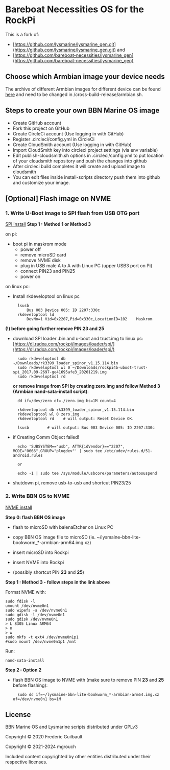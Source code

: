 # Bareboat Necessities OS for the RockPi
This is a fork of:
- [https://github.com/lysmarine/lysmarine_gen.git](https://github.com/lysmarine/lysmarine_gen.git) and
- [https://github.com/bareboat-necessities/lysmarine_gen](https://github.com/bareboat-necessities/lysmarine_gen)

## Choose which Armbian image your device needs
The archive of different Armbian images for different device can be found [here](https://armbian.tnahosting.net/archive) and need to be changed in /cross-build-release/armbian.sh.

## Steps to create your own BBN Marine OS image

* Create GitHub account
* Fork this project on GitHub
* Create CircleCi account (Use logging in with GitHub)
* Register .circleci/config.yml in CircleCi
* Create CloudSmith account (Use logging in with GitHub)
* Import CloudSmith key into circleci project settings (via env variable)
* Edit publish-cloudsmith.sh options in .circleci/config.yml to put location of your cloudsmith repository and push the changes into github
* After circleci build completes it will create and upload image to cloudsmith
* You can edit files inside install-scripts directory push them into github and customize your image.

## [Optional] Flash image on NVME

### 1. Write U-Boot image to SPI flash from USB OTG port
[SPI install](https://wiki.radxa.com/Rockpi4/dev/spi-install)
**Step 1 : Method 1 or Method 3**

on pi:
- boot pi in maskrom mode
	- power off
	- remove microSD card
	- remove NVME disk
	- plug in USB male A to A with Linux PC (upper USB3 port on Pi)
	- connect PIN23 and PIN25
	- power on

on linux pc:
- Install rkdeveloptool on linux pc

		lsusb
			Bus 003 Device 005: ID 2207:330c
		rkdeveloptool ld
			DevNo=1	Vid=0x2207,Pid=0x330c,LocationID=102	Maskrom

**(!) before going further remove PIN 23 and 25**
- download SPI loader .bin and u-boot and trust.img to linux pc:
[https://dl.radxa.com/rockpi/images/loader/spi/](https://dl.radxa.com/rockpi/images/loader/spi/)

		sudo rkdeveloptool db ~/Downloads/rk3399_loader_spinor_v1.15.114.bin
		sudo rkdeveloptool wl 0 ~/Downloads/rockpi4b-uboot-trust-spi_2017.09-2697-ge41695afe3_20201219.img
		sudo rkdeveloptool rd

	**or remove image from SPI by creating zero.img and follow Method 3 (Armbian nand-sata-install script)**:

		dd if=/dev/zero of=./zero.img bs=1M count=4
	
		rkdeveloptool db rk3399_loader_spinor_v1.15.114.bin
		rkdeveloptool wl 0 zero.img
		rkdeveloptool rd    # will output: Reset Device OK.
	
		lsusb        # will output: Bus 003 Device 005: ID 2207:330c

- if Creating Comm Object failed!

		echo 'SUBSYSTEM=="usb", ATTR{idVendor}=="2207", MODE="0666",GROUP="plugdev"' | sudo tee /etc/udev/rules.d/51-android.rules

		or

		echo -1 | sudo tee /sys/module/usbcore/parameters/autosuspend

- shutdown pi, remove usb-to-usb and shortcut PIN23/25

### 2. Write BBN OS to NVME
[NVME install](http://wiki.radxa.com/Rockpi4/install/NVME)

**Step 0: flash BBN OS image**
- flash to microSD with balenaEtcher on Linux PC 
- copy BBN OS image file to microSD (ie. ~/lysmaine-bbn-lite-bookworm_*-armbian-arm64.img.xz)
  
- insert microSD into Rockpi
- insert NVME into Rockpi
- (possibly shortcut PIN **23** and **25**)

**Step 1 : Method 3 - follow steps in the link above**

Format NVME with:

	sudo fdisk -l
	umount /dev/nvme0n1
	sudo wipefs -a /dev/nvme0n1
	sudo gdisk -l /dev/nvme0n1
	sudo gdisk /dev/nvme0n1
	> L 8305 Linux ARM64
	> n
	> w
	sudo mkfs -t ext4 /dev/nvme0n1p1
	#sudo mount /dev/nvme0n1p1 /mnt

Run:

	nand-sata-install

**Step 2 : Option 2**

- flash BBN OS image to NVME with (make sure to remove PIN **23** and **25** before flashing):

        sudo dd if=~/lysmaine-bbn-lite-bookworm_*-armbian-arm64.img.xz of=/dev/nvme0n1 bs=1M






## License

BBN Marine OS and Lysmarine scripts distributed under GPLv3

Copyright © 2020 Frederic Guilbault

Copyright © 2021-2024 mgrouch

Included content copyrighted by other entities distributed under their respective licenses.

